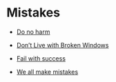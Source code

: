# Mistakes


 - [Do no harm](../Do%20no%20harm/index.md)
    
 - [Don’t Live with Broken Windows](../Don’t%20Live%20with%20Broken%20Windows/index.md)
    
 - [Fail with success](../Fail%20with%20success/index.md)
    
 - [We all make mistakes](../We%20all%20make%20mistakes/index.md)
    
